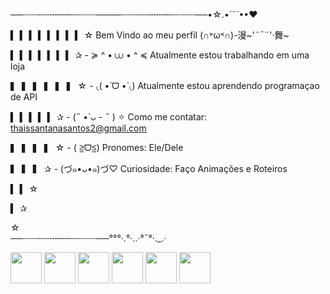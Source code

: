 ──┈┈┈┄┄╌╌╌╌┄┄┈┈┈────┈┈┈┄┄╌╌╌╌┄┄┈┈┈──•☆.•*´¨`*••♥
  
  ▍    ▍    ▍    ▍    ▍    ▍   ▍    ▍ ☆                       Bem Vindo ao meu perfil (∩˃ω˂∩)-漫~'¨¯¨'·舞~

  ▍    ▍    ▍    ▍    ▍    ▍   ▍   ✰                           - ≽ ^ • ⩊ • ^ ≼ Atualmente estou trabalhando em uma loja                         

  ▍    ▍    ▍    ▍    ▍    ▍ ☆                                  - ৻( •̀ ᗜ •́ ৻) Atualmente estou aprendendo programaçao de API                                

  ▍    ▍    ▍    ▍    ▍    ✰                                    - (˵ •̀ ᴗ - ˵ ) ✧ Como me contatar: thaissantanasantos2@gmail.com                                           

  ▍    ▍    ▍    ▍   ☆                                            - ( ≧ᗜ≦) Pronomes: Ele/Dele                                                     
 
  ▍    ▍    ▍    ✰                                                - (づ๑•ᴗ•๑)づ♡ Curiosidade: Faço Animações e Roteiros              
                                                                                                                    
  ▍    ▍   ☆                                                       

  ▍   ✰                  

 ☆    
 ──┈┈┈┄┄╌╌╌╌┄┄┈┈┈──°°°·.°·..·°¯°·._.·
<div display = "incline">
<img width = "50" heigth ="50" src="https://cdn.jsdelivr.net/gh/devicons/devicon@latest/icons/html5/html5-plain.svg" />
<img width ="50" heigth ="50" src="https://cdn.jsdelivr.net/gh/devicons/devicon@latest/icons/css3/css3-plain.svg" />
<img width ="50" heigth ="50" src="https://cdn.jsdelivr.net/gh/devicons/devicon@latest/icons/vscode/vscode-original.svg" />
<img  width ="50" heigth ="50" src="https://cdn.jsdelivr.net/gh/devicons/devicon@latest/icons/mysql/mysql-original.svg" />   
<img width ="50" heigth ="50" src="https://cdn.jsdelivr.net/gh/devicons/devicon@latest/icons/javascript/javascript-plain.svg" />
<img width ="50" heigth ="50" src="https://cdn.jsdelivr.net/gh/devicons/devicon@latest/icons/gimp/gimp-plain.svg" />
          
</div>





